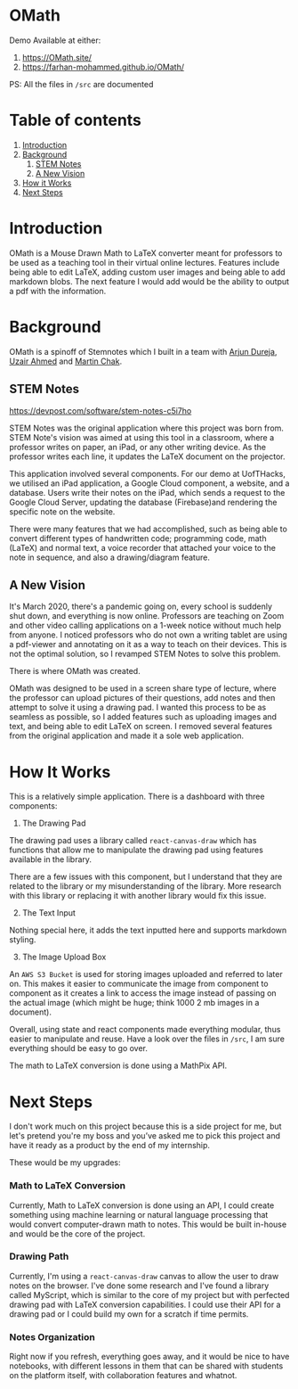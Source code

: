 # OMath
 
Demo Available at either:
1. https://OMath.site/
2. https://farhan-mohammed.github.io/OMath/
 
PS: All the files in `/src` are documented
 
# Table of contents
1. [Introduction](#introduction)
2. [Background](#background)
    1. [STEM Notes](##STEM%20Notes)
    2. [A New Vision](##A%20New%20Vision)
3. [How it Works](#How%20it%20Works)
3. [Next Steps](#Next%20Steps)
 
# Introduction
 
OMath is a Mouse Drawn Math to LaTeX converter meant for professors to be used as a teaching tool in their virtual online lectures. Features include being able to edit LaTeX, adding custom user images and being able to add markdown blobs. The next feature I would add would be the ability to output a pdf with the information. 
 
 
# Background
 
OMath is a spinoff of Stemnotes which I built in a team with [Arjun Dureja](https://www.linkedin.com/in/arjundureja/), [Uzair Ahmed](https://www.linkedin.com/in/uzairmahmed/) and [Martin Chak](https://www.linkedin.com/in/martinchak/).
 
 
## STEM Notes
https://devpost.com/software/stem-notes-c5i7ho
 
STEM Notes was the original application where this project was born from. STEM Note's vision was aimed at using this tool in a classroom, where a professor writes on paper, an iPad, or any other writing device. As the professor writes each line, it updates the LaTeX document on the projector. 
 
This application involved several components. For our demo at UofTHacks, we utilised an iPad application, a Google Cloud component, a website, and a database. Users write their notes on the iPad, which sends a request to the Google Cloud Server, updating the database (Firebase)and rendering the specific note on the website.
 
There were many features that we had accomplished, such as being able to convert different types of handwritten code; programming code, math (LaTeX) and normal text, a voice recorder that attached your voice to the note in sequence, and also a drawing/diagram feature.
 
## A New Vision
 
It's March 2020, there's a pandemic going on, every school is suddenly shut down, and everything is now online. Professors are teaching on Zoom and other video calling applications on a 1-week notice without much help from anyone. I noticed professors who do not own a writing tablet are using a pdf-viewer and annotating on it as a way to teach on their devices. This is not the optimal solution, so I revamped STEM Notes to solve this problem.
 
There is where OMath was created. 
 
OMath was designed to be used in a screen share type of lecture, where the professor can upload pictures of their questions, add notes and then attempt to solve it using a drawing pad. I wanted this process to be as seamless as possible, so I added features such as uploading images and text, and being able to edit LaTeX on screen. I removed several features from the original application and made it a sole web application. 
 
# How It Works
 
This is a relatively simple application. There is a dashboard with three components:
 
1. The Drawing Pad
 
The drawing pad uses a library called `react-canvas-draw` which has functions that allow me to manipulate the drawing pad using features available in the library. 
 
There are a few issues with this component, but I understand that they are related to the library or my misunderstanding of the library. More research with this library or replacing it with another library would fix this issue. 
 
 
2. The Text Input
 
Nothing special here, it adds the text inputted here and supports markdown styling.
 
3. The Image Upload Box
 
An `AWS S3 Bucket` is used for storing images uploaded and referred to later on. This makes it easier to communicate the image from component to component as it creates a link to access the image instead of passing on the actual image (which might be huge; think 1000 2 mb images in a document).
 
Overall, using state and react components made everything modular, thus easier to manipulate and reuse. Have a look over the files in `/src`, I am sure everything should be easy to go over.
 
The math to LaTeX conversion is done using a MathPix API. 
 
# Next Steps
 
I don't work much on this project because this is a side project for me, but let's pretend you're my boss and you’ve asked me to pick this project and have it ready as a product by the end of my internship.
 
These would be my upgrades:
 
### Math to LaTeX Conversion
 
Currently, Math to LaTeX conversion is done using an API, I could create something using machine learning or natural language processing that would convert computer-drawn math to notes. This would be built in-house and would be the core of the project.
 
### Drawing Path

Currently, I'm using a `react-canvas-draw` canvas to allow the user to draw notes on the browser. I've done some research and I've found a library called MyScript, which is similar to the core of my project but with perfected drawing pad with LaTeX conversion capabilities. I could use their API for a drawing pad or I could build my own for a scratch if time permits.
 
### Notes Organization

Right now if you refresh, everything goes away, and it would be nice to have notebooks, with different lessons in them that can be shared with students on the platform itself, with collaboration features and whatnot.

